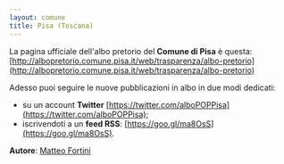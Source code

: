 ```yaml
---
layout: comune
title: Pisa (Toscana)
---
```


La pagina ufficiale dell'albo pretorio del **Comune di Pisa** è questa: [http://albopretorio.comune.pisa.it/web/trasparenza/albo-pretorio](http://albopretorio.comune.pisa.it/web/trasparenza/albo-pretorio)

Adesso puoi seguire le nuove pubblicazioni in albo in due modi dedicati:

* su un account **Twitter** [https://twitter.com/alboPOPPisa](https://twitter.com/alboPOPPisa);
* iscrivendoti a un **feed RSS**: [https://goo.gl/ma8OsS](https://goo.gl/ma8OsS).


**Autore**: [Matteo Fortini](https://twitter.com/matt_fortini)
